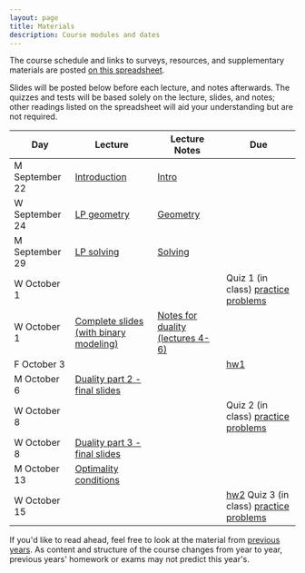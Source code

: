 ```yaml
---
layout: page
title: Materials
description: Course modules and dates
---
```


The course schedule and links to surveys, resources, and supplementary materials are posted [on this spreadsheet](https://docs.google.com/spreadsheets/d/15KZyWinDcj--XBpuG229Ani2FfWezeYhPUMIoE0aeq0/edit?usp=sharing).

Slides will be posted below before each lecture, and notes afterwards.
The quizzes and tests will be based solely on the lecture, slides, and notes;
other readings listed on the spreadsheet will aid your understanding but 
are not required.

<!-- Class sessions will be a combination of mini-lectures and small group breakout sessions where you will discuss, solve problems, and complete activities with a few of your classmates.
Since class sessions will be highly interactive, they will not be recorded.
Slides will sometimes be posted.  -->

| **Day** | **Lecture** | **Lecture Notes** | **Due** |
|---------|-------------|-------------------|---------|
| M September 22 | [Introduction](lectures/2025fall/intro.pdf) | [Intro](notes/2025fall/lec1.pdf) |  |
| W September 24 | [LP geometry](lectures/2025fall/lp.pdf) | [Geometry](notes/2025fall/lec2.pdf) |  |
| M September 29 | [LP solving](lectures/2025fall/lp.pdf) | [Solving](notes/2025fall/lec3.pdf) |  |
| W October 1 |  |  | Quiz 1 (in class) [practice problems](quiz/quiz1-practice.pdf) |
| W October 1 | [Complete slides (with binary modeling) ](lectures/2025fall/Lecture04_slides.pdf) | [Notes for duality (lectures 4-6)](notes/2025fall/Lectures04-06_notes.pdf) | 
| F October 3 |  |  | [hw1](https://github.com/stanford-cme-307/web/raw/main/homework/f25/hw1.zip) |
| M October 6 | [ Duality part 2 - final slides](lectures/2025fall/Lecture05_slides.pdf) | 
| W October 8 |  |  | Quiz 2 (in class) [practice problems](quiz/quiz2-practice.pdf) |
| W October 8 | [ Duality part 3 - final slides ](lectures/2025fall/Lecture06_slides.pdf) | 
| M October 13 | [Optimality conditions](lectures/2025fall/opt.pdf) |  |  |
| W October 15 |  |  | [hw2](https://github.com/stanford-cme-307/web/raw/main/homework/f25/hw2.zip) Quiz 3 (in class) [practice problems](quiz/quiz3-practice.pdf) |

If you'd like to read ahead, feel free to look at the material from [previous years](old.md). As content and structure of the course changes from year to year, previous years' homework or exams may not predict this year's.